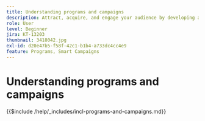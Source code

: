 ```yaml
---
title: Understanding programs and campaigns
description: Attract, acquire, and engage your audience by developing a content marketing strategy.
role: User
level: Beginner
jira: KT-13203
thumbnail: 3418042.jpg
exl-id: d20e47b5-f58f-42c1-b1b4-a733dc4cc4e9
feature: Programs, Smart Campaigns
---
```

# Understanding programs and campaigns

{{$include /help/_includes/incl-programs-and-campaigns.md}}
